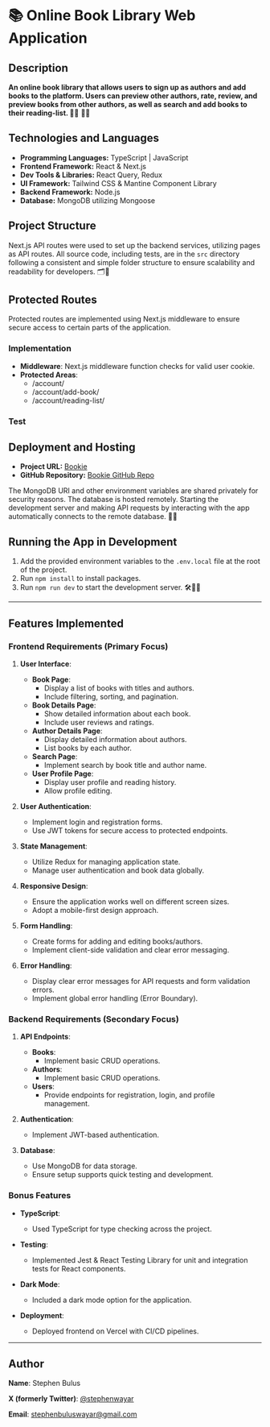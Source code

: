 # 📚 Online Book Library Web Application

## Description

**An online book library that allows users to sign up as authors and add books to the platform. Users can preview other authors, rate, review, and preview books from other authors, as well as search and add books to their reading-list. 📖✨** 📖✨

## Technologies and Languages

- **Programming Languages:** TypeScript | JavaScript
- **Frontend Framework:** React & Next.js
- **Dev Tools & Libraries:** React Query, Redux
- **UI Framework:** Tailwind CSS & Mantine Component Library
- **Backend Framework:** Node.js 
- **Database:** MongoDB utilizing Mongoose

## Project Structure

Next.js API routes were used to set up the backend services, utilizing pages as API routes. All source code, including tests, are in the `src` directory following a consistent and simple folder structure to ensure scalability and readability for developers. 🗂️📂

## Protected Routes

Protected routes are implemented using Next.js middleware to ensure secure access to certain parts of the application.

### Implementation

- **Middleware**: Next.js middleware function checks for valid user cookie.
- **Protected Areas**:
  - /account/
  - /account/add-book/
  - /account/reading-list/

### Test


## Deployment and Hosting

- **Project URL:** [Bookie](https://bookie-psi.vercel.app/)
- **GitHub Repository:** [Bookie GitHub Repo](https://github.com/stephenwayar/bookie.git)

The MongoDB URI and other environment variables are shared privately for security reasons. The database is hosted remotely. Starting the development server and making API requests by interacting with the app automatically connects to the remote database. 🚀🌐

## Running the App in Development

1. Add the provided environment variables to the `.env.local` file at the root of the project.
2. Run `npm install` to install packages.
3. Run `npm run dev` to start the development server. 🛠️👨‍💻

---

## Features Implemented

### Frontend Requirements (Primary Focus)

1. **User Interface**:
    - **Book Page**:
        - Display a list of books with titles and authors.
        - Include filtering, sorting, and pagination.
    - **Book Details Page**:
        - Show detailed information about each book.
        - Include user reviews and ratings.
    - **Author Details Page**:
        - Display detailed information about authors.
        - List books by each author.
    - **Search Page**:
        - Implement search by book title and author name.
    - **User Profile Page**:
        - Display user profile and reading history.
        - Allow profile editing.

2. **User Authentication**:
    - Implement login and registration forms.
    - Use JWT tokens for secure access to protected endpoints.

3. **State Management**:
    - Utilize Redux for managing application state.
    - Manage user authentication and book data globally.

4. **Responsive Design**:
    - Ensure the application works well on different screen sizes.
    - Adopt a mobile-first design approach.

5. **Form Handling**:
    - Create forms for adding and editing books/authors.
    - Implement client-side validation and clear error messaging.

6. **Error Handling**:
    - Display clear error messages for API requests and form validation errors.
    - Implement global error handling (Error Boundary).

### Backend Requirements (Secondary Focus)

1. **API Endpoints**:
    - **Books**:
        - Implement basic CRUD operations.
    - **Authors**:
        - Implement basic CRUD operations.
    - **Users**:
        - Provide endpoints for registration, login, and profile management.

2. **Authentication**:
    - Implement JWT-based authentication.

3. **Database**:
    - Use MongoDB for data storage.
    - Ensure setup supports quick testing and development.

### Bonus Features

- **TypeScript**:
    - Used TypeScript for type checking across the project.
    
- **Testing**:
    - Implemented Jest & React Testing Library for unit and integration tests for React components.

- **Dark Mode**:
    - Included a dark mode option for the application.

- **Deployment**:
    - Deployed frontend on Vercel with CI/CD pipelines.

---

## Author

**Name**: Stephen Bulus

**X (formerly Twitter)**: [@stephenwayar](https://x.com/stephenwayar)

**Email**: [stephenbuluswayar@gmail.com](mailto:stephenbuluswayar@gmail.com)